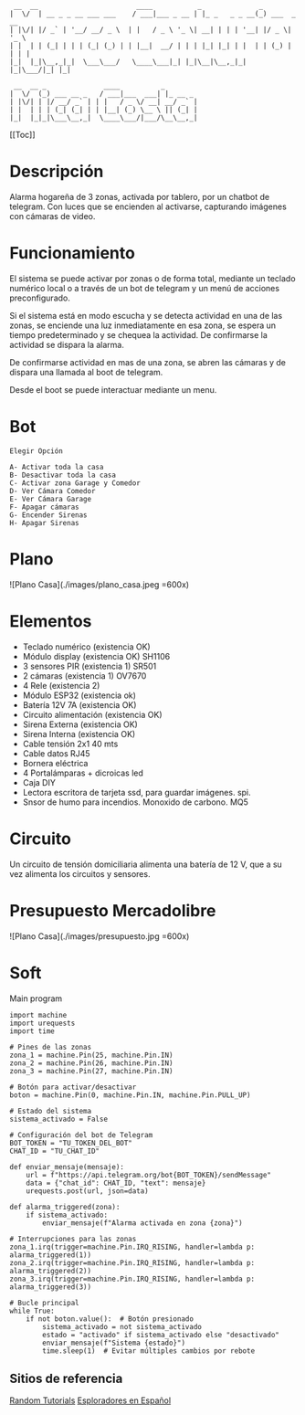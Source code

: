 
```
 __  __                        ____           _              _             
|  \/  | __ _ _ __ ___ ___    / ___|___ _ __ | |_ _   _ _ __(_) ___  _ __  
| |\/| |/ _` | '__/ __/ _ \  | |   / _ \ '_ \| __| | | | '__| |/ _ \| '_ \ 
| |  | | (_| | | | (_| (_) | | |__|  __/ | | | |_| |_| | |  | | (_) | | | |
|_|  |_|\__,_|_|  \___\___/   \____\___|_| |_|\__|\__,_|_|  |_|\___/|_| |_|

 __  __ _              ____          _        
|  \/  (_) ___ __ _   / ___|___  ___| |_ __ _ 
| |\/| | |/ __/ _` | | |   / _ \/ __| __/ _` |
| |  | | | (_| (_| | | |__| (_) \__ \ || (_| |
|_|  |_|_|\___\__,_|  \____\___/|___/\__\__,_|

```
[[Toc]]

# Descripción

Alarma hogareña de 3 zonas, activada por tablero, por un chatbot de telegram.  Con luces que se encienden al activarse, capturando imágenes con cámaras de video.

# Funcionamiento

El sistema se puede activar por zonas o de forma total, mediante un teclado numérico local o a través de un bot de telegram y un menú de acciones preconfigurado.

Si el sistema está en modo escucha y se detecta actividad en una de las zonas, se enciende una luz inmediatamente en esa zona, se espera un tiempo predeterminado y se chequea la actividad.  De confirmarse la actividad se dispara la alarma.

De confirmarse actividad en mas de una zona, se abren las cámaras y de dispara una llamada al boot de telegram.

Desde el boot se puede interactuar mediante un menu.

# Bot 

```
Elegir Opción

A- Activar toda la casa
B- Desactivar toda la casa
C- Activar zona Garage y Comedor
D- Ver Cámara Comedor
E- Ver Cámara Garage
F- Apagar cámaras
G- Encender Sirenas
H- Apagar Sirenas
```

# Plano

![Plano Casa](./images/plano_casa.jpeg =600x)

# Elementos

- Teclado numérico (existencia OK)
- Módulo display (existencia OK) SH1106 
- 3 sensores PIR (existencia 1) SR501
- 2 cámaras (existencia 1) OV7670
- 4 Rele (existencia 2)
- Módulo ESP32 (existencia ok)
- Batería 12V 7A (existencia OK)
- Circuito alimentación (existencia OK)
- Sirena Externa (existencia OK)
- Sirena Interna (existencia OK)
- Cable tensión 2x1 40 mts
- Cable datos RJ45
- Bornera eléctrica 
- 4 Portalámparas + dicroicas led
- Caja DIY
- Lectora escritora de tarjeta ssd, para guardar imágenes.  spi.
- Snsor de humo para incendios.  Monoxido de carbono. MQ5

# Circuito

Un circuito de tensión domiciliaria alimenta una batería de 12 V, que a su vez alimenta los circuitos y sensores.

# Presupuesto Mercadolibre

![Plano Casa](./images/presupuesto.jpg =600x)

# Soft

Main program

```
import machine
import urequests
import time

# Pines de las zonas
zona_1 = machine.Pin(25, machine.Pin.IN)
zona_2 = machine.Pin(26, machine.Pin.IN)
zona_3 = machine.Pin(27, machine.Pin.IN)

# Botón para activar/desactivar
boton = machine.Pin(0, machine.Pin.IN, machine.Pin.PULL_UP)

# Estado del sistema
sistema_activado = False

# Configuración del bot de Telegram
BOT_TOKEN = "TU_TOKEN_DEL_BOT"
CHAT_ID = "TU_CHAT_ID"

def enviar_mensaje(mensaje):
    url = f"https://api.telegram.org/bot{BOT_TOKEN}/sendMessage"
    data = {"chat_id": CHAT_ID, "text": mensaje}
    urequests.post(url, json=data)

def alarma_triggered(zona):
    if sistema_activado:
        enviar_mensaje(f"Alarma activada en zona {zona}")

# Interrupciones para las zonas
zona_1.irq(trigger=machine.Pin.IRQ_RISING, handler=lambda p: alarma_triggered(1))
zona_2.irq(trigger=machine.Pin.IRQ_RISING, handler=lambda p: alarma_triggered(2))
zona_3.irq(trigger=machine.Pin.IRQ_RISING, handler=lambda p: alarma_triggered(3))

# Bucle principal
while True:
    if not boton.value():  # Botón presionado
        sistema_activado = not sistema_activado
        estado = "activado" if sistema_activado else "desactivado"
        enviar_mensaje(f"Sistema {estado}")
        time.sleep(1)  # Evitar múltiples cambios por rebote

```

## Sitios de referencia

[Random Tutorials](https://randomnerdtutorials.com/esp32-microsd-card-arduino/)
[Esploradores en Español](https://www.esploradores.com/)
